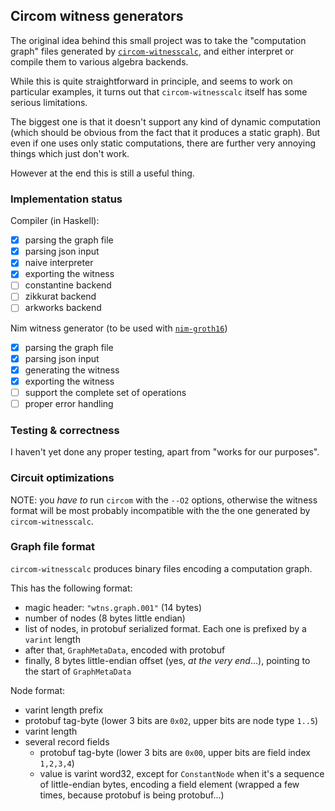 
Circom witness generators
-------------------------

The original idea behind this small project was to take the "computation graph" 
files generated by [`circom-witnesscalc`](https://github.com/iden3/circom-witnesscalc),
and either interpret or compile them to various algebra backends.

While this is quite straightforward in principle, and seems to work on particular
examples, it turns out that `circom-witnesscalc` itself has some serious limitations.

The biggest one is that it doesn't support any kind of dynamic computation (which should 
be obvious from the fact that it produces a static graph). But even if one uses only 
static computations, there are further very annoying things which just don't work.

However at the end this is still a useful thing.

### Implementation status

Compiler (in Haskell):

- [x] parsing the graph file
- [x] parsing json input
- [x] naive interpreter
- [x] exporting the witness
- [ ] constantine backend
- [ ] zikkurat backend
- [ ] arkworks backend

Nim witness generator (to be used with [`nim-groth16`](https://github.com/codex-storage/nim-groth16))

- [x] parsing the graph file
- [x] parsing json input
- [x] generating the witness
- [x] exporting the witness
- [ ] support the complete set of operations
- [ ] proper error handling

### Testing & correctness

I haven't yet done any proper testing, apart from "works for our purposes".

### Circuit optimizations

NOTE: you _have to_ run `circom` with the `--O2` options, otherwise the 
witness format will be most probably incompatible with the the one generated
by `circom-witnesscalc`.

### Graph file format

`circom-witnesscalc` produces binary files encoding a computation graph.

This has the following format:

- magic header: `"wtns.graph.001"` (14 bytes)
- number of nodes (8 bytes little endian)
- list of nodes, in protobuf serialized format. Each one is prefixed by a `varint` length
- after that, `GraphMetaData`, encoded with protobuf 
- finally, 8 bytes little-endian  offset (yes, _at the very end_...), pointing to the start of `GraphMetaData`

Node format:

- varint length prefix
- protobuf tag-byte (lower 3 bits are `0x02`, upper bits are node type `1..5`)
- varint length 
- several record fields
    - protobuf tag-byte (lower 3 bits are `0x00`, upper bits are field index `1,2,3,4`)
    - value is varint word32, except for `ConstantNode` when it's a sequence of little-endian bytes,
      encoding a field element (wrapped a few times, because protobuf is being protobuf...)
